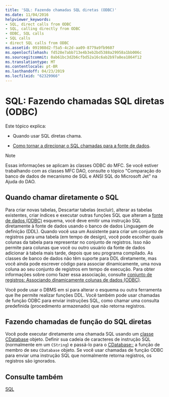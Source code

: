 ```yaml
---
title: 'SQL: Fazendo chamadas SQL diretas (ODBC)'
ms.date: 11/04/2016
helpviewer_keywords:
- SQL, direct calls from ODBC
- SQL, calling directly from ODBC
- ODBC, SQL calls
- SQL calls
- direct SQL calls from ODBC
ms.assetid: 091988d2-f5a5-4c2d-aa09-8779a9fb9607
ms.openlocfilehash: fd528e7abb713e4b3eb2bd5388a29958a1bb006c
ms.sourcegitcommit: 0ab61bc3d2b6cfbd52a16c6ab2b97a8ea1864f12
ms.translationtype: MT
ms.contentlocale: pt-BR
ms.lasthandoff: 04/23/2019
ms.locfileid: "62329966"
---
```

# <a name="sql-making-direct-sql-calls-odbc"></a>SQL: Fazendo chamadas SQL diretas (ODBC)

Este tópico explica:

- Quando usar SQL diretas chama.

- [Como tornar a direcionar o SQL chamadas para a fonte de dados](#_core_making_direct_sql_function_calls).

> [!NOTE]
>  Essas informações se aplicam às classes ODBC do MFC. Se você estiver trabalhando com as classes MFC DAO, consulte o tópico "Comparação do banco de dados de mecanismo de SQL e ANSI SQL do Microsoft Jet" na Ajuda do DAO.

##  <a name="_core_when_to_call_sql_directly"></a> Quando chamar diretamente o SQL

Para criar novas tabelas, Descartar tabelas (excluir), alterar as tabelas existentes, criar índices e executar outras funções SQL que alteram a [fonte de dados (ODBC)](../../data/odbc/data-source-odbc.md) esquema, você deve emitir uma instrução SQL diretamente à fonte de dados usando o banco de dados Linguagem de definição (DDL). Quando você usa um Assistente para criar um conjunto de registros para uma tabela (em tempo de design), você pode escolher quais colunas da tabela para representar no conjunto de registros. Isso não permite para colunas que você ou outro usuário da fonte de dados adicionar à tabela mais tarde, depois que seu programa compilado. As classes de banco de dados não têm suporte para DDL diretamente, mas você ainda pode escrever código para associar dinamicamente, uma nova coluna ao seu conjunto de registros em tempo de execução. Para obter informações sobre como fazer essa associação, consulte [conjunto de registros: Associando dinamicamente colunas de dados (ODBC)](../../data/odbc/recordset-dynamically-binding-data-columns-odbc.md).

Você pode usar o DBMS em si para alterar o esquema ou outra ferramenta que lhe permite realizar funções DDL. Você também pode usar chamadas de função ODBC para enviar instruções SQL, como chamar uma consulta predefinida (procedimento armazenado) que não retorna registros.

##  <a name="_core_making_direct_sql_function_calls"></a> Fazendo chamadas de função do SQL diretas

Você pode executar diretamente uma chamada SQL usando um [classe CDatabase](../../mfc/reference/cdatabase-class.md) objeto. Definir sua cadeia de caracteres de instrução SQL (normalmente em um `CString`) e passá-lo para o [CDatabase::](../../mfc/reference/cdatabase-class.md#executesql) a função de membro de seu `CDatabase` objeto. Se você usar chamadas de função ODBC para enviar uma instrução SQL que normalmente retorna registros, os registros são ignorados.

## <a name="see-also"></a>Consulte também

[SQL](../../data/odbc/sql.md)